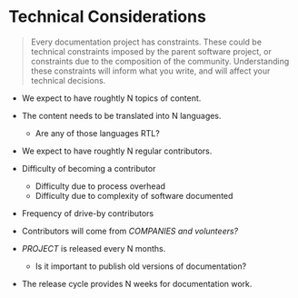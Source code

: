 # Technical Considerations

> Every documentation project has constraints. These could be
> technical constraints imposed by the parent software project,
> or constraints due to the composition of the community.
> Understanding these constraints will inform what you write,
> and will affect your technical decisions.

* We expect to have roughtly N topics of content.

* The content needs to be translated into N languages.
  - Are any of those languages RTL?

* We expect to have roughtly N regular contributors.

* Difficulty of becoming a contributor
  - Difficulty due to process overhead
  - Difficulty due to complexity of software documented

* Frequency of drive-by contributors

* Contributors will come from *COMPANIES* *and volunteers?*

* *PROJECT* is released every N months.
  - Is it important to publish old versions of documentation?

* The release cycle provides N weeks for documentation work.
